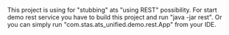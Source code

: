 This project is using for "stubbing" ats "using REST" possibility.
For start demo rest service you have to build this project and run "java -jar rest".
Or you can simply run "com.stas.ats_unified.demo.rest.App" from your IDE.